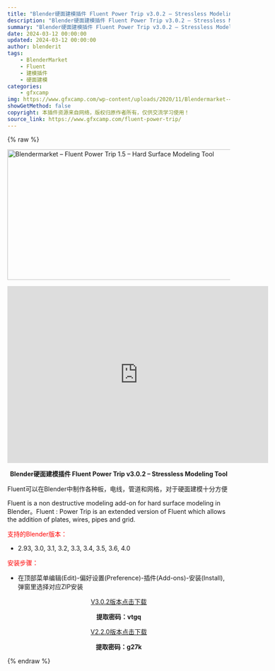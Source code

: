 ```yaml
---
title: "Blender硬面建模插件 Fluent Power Trip v3.0.2 – Stressless Modeling Tool"
description: "Blender硬面建模插件 Fluent Power Trip v3.0.2 – Stressless Modeling Tool Fluent可以在Blender中制作各种板，电线，管道和网格，对于..."
summary: "Blender硬面建模插件 Fluent Power Trip v3.0.2 – Stressless Modeling Tool Fluent可以在Blender中制作各种板，电线，管道和网格，对于..."
date: 2024-03-12 00:00:00
updated: 2024-03-12 00:00:00
author: blenderit
tags: 
    - BlenderMarket
    - Fluent
    - 建模插件
    - 硬面建模
categories:
    - gfxcamp
img: https://www.gfxcamp.com/wp-content/uploads/2020/11/Blendermarket-–-Fluent-Power-Trip-1.5-–-Hard-Surface-Modeling-Tool.jpg
showGetMethod: false
copyright: 本插件资源来自网络，版权归原作者所有，仅供交流学习使用！
source_link: https://www.gfxcamp.com/fluent-power-trip/
---
```


{% raw %}
<div><p><img decoding="async" class="aligncenter size-full wp-image-89986" src="https://www.gfxcamp.com/wp-content/uploads/2020/11/Blendermarket-%E2%80%93-Fluent-Power-Trip-1.5-%E2%80%93-Hard-Surface-Modeling-Tool.jpg" data-src="https://www.gfxcamp.com/wp-content/uploads/2020/11/Blendermarket-–-Fluent-Power-Trip-1.5-–-Hard-Surface-Modeling-Tool.jpg" alt="Blendermarket – Fluent Power Trip 1.5 – Hard Surface Modeling Tool" width="590" height="295" data-srcset="https://www.gfxcamp.com/wp-content/uploads/2020/11/Blendermarket-–-Fluent-Power-Trip-1.5-–-Hard-Surface-Modeling-Tool.jpg 590w, https://www.gfxcamp.com/wp-content/uploads/2020/11/Blendermarket-–-Fluent-Power-Trip-1.5-–-Hard-Surface-Modeling-Tool-150x75.jpg 150w, https://www.gfxcamp.com/wp-content/uploads/2020/11/Blendermarket-–-Fluent-Power-Trip-1.5-–-Hard-Surface-Modeling-Tool-160x80.jpg 160w, https://www.gfxcamp.com/wp-content/uploads/2020/11/Blendermarket-–-Fluent-Power-Trip-1.5-–-Hard-Surface-Modeling-Tool-490x245.jpg 490w" data-sizes="(max-width: 590px) 100vw, 590px"></p><p style="text-align: center;"><iframe loading="lazy" src="https://player.youku.com/embed/XNDk0ODY2MjYwMA==" width="590" height="400" frameborder="0" allowfullscreen="allowfullscreen"></iframe></p><p style="text-align: center;"><strong>Blender硬面建模插件 Fluent Power Trip v3.0.2 – Stressless Modeling Tool</strong></p><p style="text-align: left;">Fluent可以在Blender中制作各种板，电线，管道和网格，对于硬面建模十分方便</p><p style="text-align: left;">Fluent is a non destructive modeling add-on for hard surface modeling in Blender。Fluent : Power Trip is an extended version of Fluent which allows the addition of plates, wires, pipes and grid.</p><p style="text-align: left;"><span style="color: #ff0000;">支持的Blender版本：</span></p><ul>
<li style="text-align: left;">2.93, 3.0, 3.1, 3.2, 3.3, 3.4, 3.5, 3.6, 4.0</li>
</ul><p style="text-align: left;"><span style="color: #ff0000;">安装步骤：</span></p><ul>
<li style="text-align: left;">在顶部菜单编辑(Edit)-偏好设置(Preference)-插件(Add-ons)-安装(Install),弹窗里选择对应ZIP安装</li>
</ul><p style="text-align: center;"><a class="maxbutton-3 maxbutton maxbutton-baidu" target="_blank" rel="noopener" href="https://pan.baidu.com/s/1EBp0LlvdOHDtAGSwGbl4AA?pwd=vtgq"><span class="mb-text">V3.0.2版本点击下载</span></a></p><p style="text-align: center;"><strong>提取密码：vtgq</strong></p><p style="text-align: center;"><a class="maxbutton-3 maxbutton maxbutton-baidu" target="_blank" rel="noopener" href="https://pan.baidu.com/s/1cqx8EOq-7gacrQkXNMjlVw?pwd=g27k"><span class="mb-text">V2.2.0版本点击下载</span></a></p><p style="text-align: center;"><strong>提取密码：g27k</strong></p></div>
<div style="display: none">gfxcamp</div>
{% endraw %}